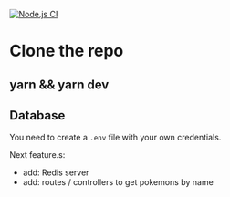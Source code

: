 [![Node.js CI](https://github.com/AnthonyBrancato/pokedex-api/actions/workflows/node.js.yml/badge.svg?branch=master)](https://github.com/AnthonyBrancato/pokedex-api/actions/workflows/node.js.yml)

# Clone the repo

## yarn && yarn dev

## Database
You need to create a ```.env``` file with your own credentials.


Next feature.s:
- add: Redis server
- add: routes / controllers to get pokemons by name